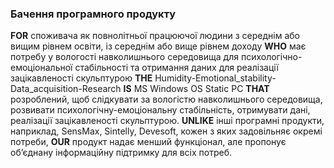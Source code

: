 ### Бачення програмного продукту
**FOR** споживача як повнолітньої працюючої людини з середнім або вищим рівнем освіти, із середнім або вище рівнем доходу **WHO** має потребу у вологості навколишнього середовища для психологічно-емоціональної стабільності та отримання даних для реалізації зацікавленості скульптурою **THE** Humidity-Emotional_stability-Data_acquisition-Research **IS** MS Windows OS Static PC **THAT** розроблений, щоб слідкувати за вологістю навколишнього середовища, розвивати психологічну-емоціональну стабільність, отримувати дані, реалізації зацікавленості скульптурою. **UNLIKE** інші програмні продукти, наприклад, SensMax, Sintelly, Devesoft, кожен з яких задовільняє окремі потреби, **OUR** продукт надає менший функціонал, але пропонує обʼєднану інформаційну підтримку для всіх потреб.
